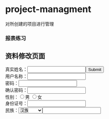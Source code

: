 # project-managment
对所创建的项目进行管理
<h3>报表练习</h3>
<h2>资料修改页面</h2>
<table>
 <form>
     真实姓名：<input type="datepicker" name="username"required  pattern/>
              <input type="submit" ><br/>
     用户名称：<input btype="text" name="username"/><br/>
     密码：<input type="password" name="username"/><br/>
     确认密码：<input type="password" name="username"/><br/>
     性别：<input type="radio" name="username"/>男 <input type="radio" name="username"/>女<br/>
     身份证号：<input type="text"/><br/>
     民族：<select>
         <option>汉族</option>
         <option>蒙古族</option>
         <option>维吾尔族</option>
         <option>其他民族</option>
     </select>
    <input type="tel"  pattern>
 </form>
</table>